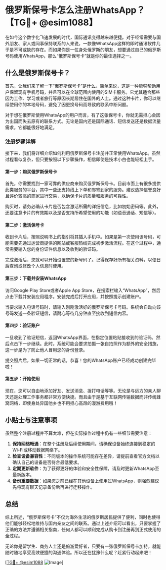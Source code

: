# 俄罗斯保号卡怎么注册WhatsApp？【TG💪+ @esim1088】

在如今这个数字化飞速发展的时代，国际通讯变得越来越便捷。对于经常需要与国外朋友、家人或同事保持联系的人来说，一款像WhatsApp这样的即时通讯软件几乎是不可或缺的存在。而如果你是一位身处俄罗斯的朋友，想要通过自己的俄罗斯号码使用WhatsApp，那么“俄罗斯保号卡”就是你的最佳选择之一。

## 什么是俄罗斯保号卡？

首先，让我们来了解一下“俄罗斯保号卡”是什么。简单来说，这是一种能够帮助用户保留现有手机号码，并且可以在全球范围内使用的SIM卡服务。它尤其适合那些因为工作、学习或者旅行等原因长期居住在国外的人士。通过这种卡片，你可以继续使用你的本地号码，避免了因更换号码而导致的联系中断问题。

对于想在俄罗斯使用WhatsApp的用户而言，有了这张保号卡，你就无需担心会因为出国而失去原有的联系方式。无论是国内还是国际通话、短信发送还是数据流量需求，它都能很好地满足。

### 注册步骤详解

接下来，我们将详细介绍如何利用俄罗斯保号卡注册并正常使用WhatsApp。虽然过程看似复杂，但只要按照以下步骤操作，相信即使是技术小白也能轻松上手。

#### 第一步：购买俄罗斯保号卡

首先，你需要找到一家可靠的供应商来购买俄罗斯保号卡。目前市面上有很多提供此类服务的平台，其中一些还支持线上下单和邮寄到家的服务。建议选择信誉良好且评价较高的商家进行交易，以确保卡片的质量和服务的可靠性。

购买时，请务必确认卡片是否包含激活所需的详细信息，比如初始密码等。此外，还要注意卡片的有效期以及是否支持所希望使用的功能（如语音通话、短信等）。

#### 第二步：激活保号卡

收到卡片后，按照说明书上的指引将其插入手机中。如果是第一次使用该号码，可能需要先通过运营商提供的网站或客服热线完成初步激活流程。在这个过程中，通常需要输入您的身份证件信息以及收到的验证码。

完成激活后，您就可以开始设置您的新号码了。记得保存好所有相关资料，以便日后查询或修改个人信息时使用。

#### 第三步：下载并安装WhatsApp

访问Google Play Store或者Apple App Store，在搜索栏输入“WhatsApp”，然后点击下载并安装应用程序。安装完成后打开应用，并按照提示创建账户。

当要求输入电话号码时，请输入刚刚激活好的俄罗斯保号卡号码。系统会自动向该号码发送一条验证短信，请耐心等待几分钟直至接收到短信内容。

#### 第四步：验证账户

一旦收到了验证短信，返回WhatsApp界面，在指定位置粘贴接收到的验证码，然后点击下一步继续。此时，系统可能会要求拍摄一张自拍照作为额外的安全措施，这一步是为了防止他人冒用您的身份登录。

提交照片后，如果一切正常的话，恭喜！您的WhatsApp账户已经成功创建完毕啦！

#### 第五步：开始使用

现在，您可以自由地添加好友、发送消息、拨打电话等等。无论是与远方的亲人聊天还是处理工作事务都非常方便快捷。而且由于是基于互联网传输数据而非传统蜂窝网络，即使身处异国他乡也不用担心高昂的漫游费用哦！

## 小贴士与注意事项

虽然整个注册过程并不算太难，但在实际操作过程中仍有一些细节需要注意：

1. **保持网络畅通**：在整个注册及后续使用期间，请确保设备始终连接到稳定的Wi-Fi或移动数据网络下。
2. **检查设备兼容性**：不同版本的操作系统可能存在差异，请提前查看官方文档以确认自己的设备是否符合最低要求。
3. **定期更新软件**：为了获得更好的体验和安全性保障，请及时更新WhatsApp至最新版本。
4. **备份重要数据**：如果您之前已经在其他设备上使用过WhatsApp，则强烈建议先将现有聊天记录备份后再进行迁移操作。

## 总结

综上所述，“俄罗斯保号卡”不仅为海外生活的俄罗斯居民提供了便利，同时也使得他们能够轻松地维持与国内亲友之间的联系。通过上述介绍可以看出，只要掌握了正确的方法并遵循相关指南，任何人都可以顺利完成从购卡到注册再到正式使用的全过程。

无论你是留学生、商务人士还是旅游爱好者，只要有一张俄罗斯保号卡加持，就能随时随地享受高效便捷的沟通体验。所以还在犹豫什么呢？赶紧行动起来吧！

[[TG💪+ @esim1088](https://t.me/s/esim1088) ![Image](https://i.postimg.cc/4NQfJmqS/Snipaste-2025-05-13-00-14-12.png)]